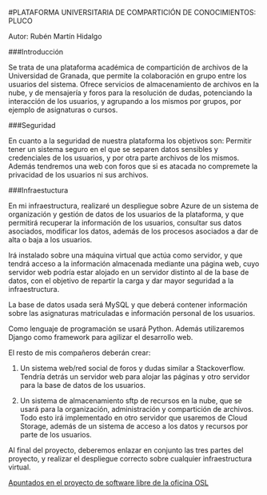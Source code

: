 #PLATAFORMA UNIVERSITARIA DE COMPARTICIÓN DE CONOCIMIENTOS: PLUCO

Autor: Rubén Martín Hidalgo

###Introducción

Se trata de una plataforma académica de compartición de archivos de la Universidad de Granada, que permite la colaboración en grupo entre los usuarios del sistema. Ofrece servicios de almacenamiento de archivos en la nube, y de mensajería y foros para la resolución de dudas, potenciando la interacción de los usuarios, y agrupando a los mismos por grupos, por ejemplo de asignaturas o cursos.

###Seguridad

En cuanto a la seguridad de nuestra plataforma los objetivos son: Permitir tener un sistema seguro en el que se separen datos sensibles y credenciales de los usuarios, y por otra parte archivos de los mismos. Además tendremos una web con foros que si es atacada no compremete la privacidad de los usuarios ni sus archivos.

###Infraestuctura

En mi infraestructura, realizaré un despliegue sobre Azure de un sistema de organización y gestión de datos de los usuarios de la plataforma, y que permitirá recuperar la información de los usuarios, consultar sus datos asociados, modificar los datos, además de los procesos asociados a dar de alta o baja a los usuarios. 

Irá instalado sobre una máquina virtual que actúa como servidor, y que tendrá acceso a la información almacenada mediante una página web, cuyo servidor web podría estar alojado en un servidor distinto al de la base de datos, con el objetivo de repartir la carga y dar mayor seguridad a la infraestructura. 

La base de datos usada será MySQL y que deberá contener información sobre las asignaturas matriculadas e información personal de los usuarios. 

Como lenguaje de programación se usará Python. Además utilizaremos Django como framework para agilizar el desarrollo web.  

El resto de mis compañeros deberán crear: 

1. Un sistema web/red social de foros y dudas similar a Stackoverflow. Tendría detrás un servidor web para alojar las páginas y otro servidor para la base de datos de los usuarios.

2. Un sistema de almacenamiento sftp de recursos en la nube, que se usará para la organización, administración y compartición de archivos. Todo esto irá implementado en otro servidor que usaremos de Cloud Storage, además de un sistema de acceso a los datos y recursos por parte de los usuarios.

Al final del proyecto, deberemos enlazar en conjunto las tres partes del proyecto, y realizar el despliegue correcto sobre cualquier infraestructura virtual.

[Apuntados en el proyecto de software libre de la oficina OSL](http://osl.ugr.es/bases-de-los-premios-a-proyectos-libres-de-la-ugr/)
